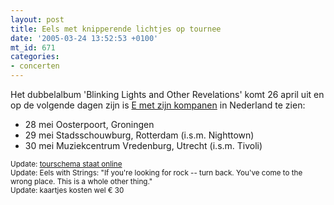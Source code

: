 ```yaml
---
layout: post
title: Eels met knipperende lichtjes op tournee
date: '2005-03-24 13:52:53 +0100'
mt_id: 671
categories:
- concerten
---
```

Het dubbelalbum 'Blinking Lights and Other Revelations' komt 26 april uit en op de volgende dagen zijn is <a href="http://www.eelstheband.com/">E met zijn kompanen</a> in Nederland te zien:

<ul>
<li>28 mei Oosterpoort, Groningen</li>
<li>29 mei Stadsschouwburg, Rotterdam (i.s.m. Nighttown)</li>
<li>30 mei Muziekcentrum Vredenburg, Utrecht (i.s.m. Tivoli)</li>
</ul>

<small>Update: <a href="http://www.eelstheband.com/tourdates/index.asp">tourschema staat online</a><br />Update: Eels with Strings: "If you're looking for rock -- turn back. You've come to the wrong place. This is a whole other thing."<br />Update: kaartjes kosten wel &euro; 30</small>
